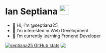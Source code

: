 # Ian Septiana <img src="https://ik.imagekit.io/n0t5masg5jg/persona/ezgif.com-gif-maker__3__h3nyy_q_V.gif?ik-sdk-version=javascript-1.4.3&updatedAt=1648714821182" height="30"/>

- 👋 Hi, I’m @septiana25
- 👀 I’m interested in Web Development
- 🌱 I’m currently learning Fronend Developer

[![septiana25 GitHub stats](https://github-readme-stats.vercel.app/api?username=septiana25)](https://github.com/septiana25/github-readme-stats) <a href="https://github.com/septiana25/github-readme-stats"><img align="top" src="https://github-readme-stats.vercel.app/api/top-langs/?username=septiana25&layout=compact&theme=buefy&hide_border=true" /></a>

<!---
septiana25/septiana25 is a ✨ special ✨ repository because its `README.md` (this file) appears on your GitHub profile.
You can click the Preview link to take a look at your changes.
--->
